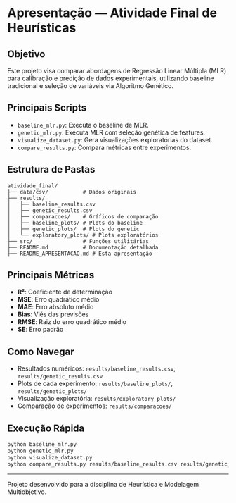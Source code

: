 # Apresentação — Atividade Final de Heurísticas

## Objetivo

Este projeto visa comparar abordagens de Regressão Linear Múltipla (MLR) para calibração e predição de dados experimentais, utilizando baseline tradicional e seleção de variáveis via Algoritmo Genético.

## Principais Scripts

- `baseline_mlr.py`: Executa o baseline de MLR.
- `genetic_mlr.py`: Executa MLR com seleção genética de features.
- `visualize_dataset.py`: Gera visualizações exploratórias do dataset.
- `compare_results.py`: Compara métricas entre experimentos.

## Estrutura de Pastas

```
atividade_final/
├── data/csv/           # Dados originais
├── results/
│   ├── baseline_results.csv
│   ├── genetic_results.csv
│   ├── comparacoes/    # Gráficos de comparação
│   ├── baseline_plots/ # Plots do baseline
│   ├── genetic_plots/  # Plots do genetic
│   └── exploratory_plots/ # Plots exploratórios
├── src/                # Funções utilitárias
├── README.md           # Documentação detalhada
├── README_APRESENTACAO.md # Esta apresentação
```

## Principais Métricas

- **R²**: Coeficiente de determinação
- **MSE**: Erro quadrático médio
- **MAE**: Erro absoluto médio
- **Bias**: Viés das previsões
- **RMSE**: Raiz do erro quadrático médio
- **SE**: Erro padrão

## Como Navegar

- Resultados numéricos: `results/baseline_results.csv`, `results/genetic_results.csv`
- Plots de cada experimento: `results/baseline_plots/`, `results/genetic_plots/`
- Visualização exploratória: `results/exploratory_plots/`
- Comparação de experimentos: `results/comparacoes/`

## Execução Rápida

```bash
python baseline_mlr.py
python genetic_mlr.py
python visualize_dataset.py
python compare_results.py results/baseline_results.csv results/genetic_results.csv
```

---

Projeto desenvolvido para a disciplina de Heurística e Modelagem Multiobjetivo. 